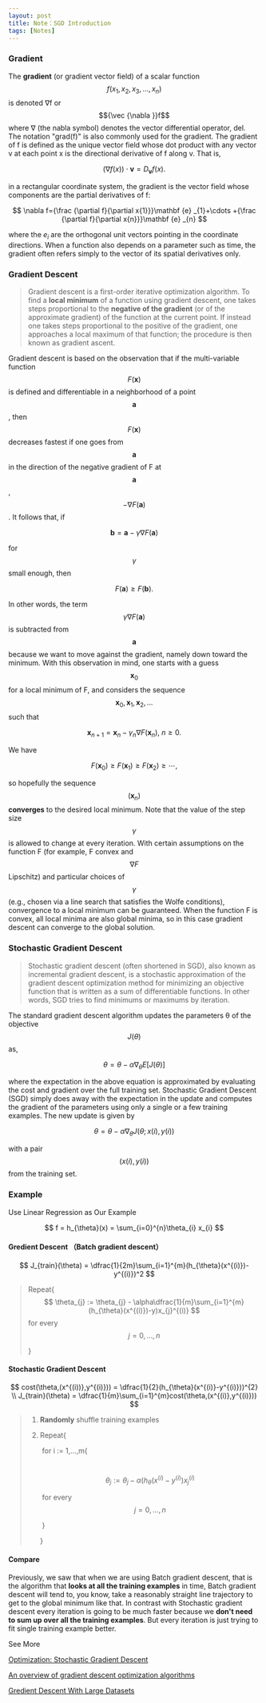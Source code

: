 ```yaml
---
layout: post
title: Note：SGD Introduction
tags: [Notes]
---
```


### Gradient

The **gradient** (or gradient vector field) of a scalar function $$f(x_1, x_2, x_3, ..., x_n) $$is denoted ∇f or $${\vec {\nabla }}f$$ where ∇ (the nabla symbol) denotes the vector differential operator, del. The notation "grad(f)" is also commonly used for the gradient. The gradient of f is defined as the unique vector field whose dot product with any vector v at each point x is the directional derivative of f along v. That is,

$$
(\nabla f(x))\cdot \mathbf {v} =D_{\mathbf {v} }f(x).
$$

in a rectangular coordinate system, the gradient is the vector field whose components are the partial derivatives of f:

$$
\nabla f={\frac {\partial f}{\partial x{1}}}\mathbf {e} _{1}+\cdots +{\frac {\partial f}{\partial x{n}}}\mathbf {e} _{n}
$$

where the $e_i$ are the orthogonal unit vectors pointing in the coordinate directions. When a function also depends on a parameter such as time, the gradient often refers simply to the vector of its spatial derivatives only.



### Gradient Descent

> Gradient descent is a first-order iterative optimization algorithm. To find a **local minimum** of a function using gradient descent, one takes steps proportional to the **negative of the gradient** (or of the approximate gradient) of the function at the current point. If instead one takes steps proportional to the positive of the gradient, one approaches a local maximum of that function; the procedure is then known as gradient ascent.

Gradient descent is based on the observation that if the multi-variable function $$F(\mathbf {x} )$$ is defined and differentiable in a neighborhood of a point $$\mathbf {a}$$, then $$F(\mathbf {x} ) $$decreases fastest if one goes from $$\mathbf {a}$$ in the direction of the negative gradient of F at $$\mathbf {a}$$, $$-\nabla F(\mathbf {a} )$$. It follows that, if

$$
\mathbf {b} =\mathbf {a} -\gamma \nabla F(\mathbf {a} )
$$

for$$\gamma$$  small enough, then 

$$
F(\mathbf {a} )\geq F(\mathbf {b} ).
$$

In other words, the term$${\displaystyle \gamma \nabla F(\mathbf {a} )} $$is subtracted from $$\mathbf {a} $$because we want to move against the gradient, namely down toward the minimum. With this observation in mind, one starts with a guess $$\mathbf {x} _{0}$$for a local minimum of F, and considers the sequence $$\mathbf {x} _{0},\mathbf {x} _{1},\mathbf {x} _{2},\dots$$  such that

$$
\mathbf {x} _{n+1}=\mathbf {x} _{n}-\gamma _{n}\nabla F(\mathbf {x} _{n}),\ n\geq 0.
$$

We have

$$
F(\mathbf {x} _{0})\geq F(\mathbf {x} _{1})\geq F(\mathbf {x} _{2})\geq \cdots ,
$$

so hopefully the sequence $$(\mathbf {x} _{n})$$ **converges** to the desired local minimum. Note that the value of the step size $$\gamma$$  is allowed to change at every iteration. With certain assumptions on the function F (for example, F convex and $$\nabla F $$Lipschitz) and particular choices of $$\gamma $$(e.g., chosen via a line search that satisfies the Wolfe conditions), convergence to a local minimum can be guaranteed. When the function F is convex, all local minima are also global minima, so in this case gradient descent can converge to the global solution.

### Stochastic Gradient Descent

> Stochastic gradient descent (often shortened in SGD), also known as incremental gradient descent, is a stochastic approximation of the gradient descent optimization method for minimizing an objective function that is written as a sum of differentiable functions. In other words, SGD tries to find minimums or maximums by iteration.

The standard gradient descent algorithm updates the parameters θ of the objective $$J(θ)$$as,

$$
θ=θ−α∇_{θ}E[J(θ)]
$$

where the expectation in the above equation is approximated by evaluating the cost and gradient over the full training set. Stochastic Gradient Descent (SGD) simply does away with the expectation in the update and computes the gradient of the parameters using only a single or a few training examples. The new update is given by

$$
θ=θ−α∇_{θ}J(θ;x(i),y(i))
$$

with a pair$$ (x(i),y(i)) $$from the training set.



### Example

Use Linear Regression as Our Example 

$$
f = h_{\theta}(x) = \sum_{i=0}^{n}\theta_{i} x_{i}
$$

#### Gredient Descent （Batch gradient descent）

$$
J_{train}(\theta) = \dfrac{1}{2m}\sum_{i=1}^{m}(h_{\theta}(x^{(i)})-y^{(i)})^2
$$

> Repeat{
> $$
> \theta_{j} := \theta_{j} - \alpha\dfrac{1}{m}\sum_{i=1}^{m}(h_{\theta}(x^{(i)})-y)x_{j}^{(i)}
> $$
> for every $$j = 0 , … , n$$
>
> }

#### Stochastic Gradient Descent

$$
cost(\theta,(x^{(i))},y^{(i)})) = \dfrac{1}{2}(h_{\theta}(x^{(i)}-y^{(i)}))^{2} \\
J_{train}(\theta) = \dfrac{1}{m}\sum_{i=1}^{m}cost(\theta,(x^{(i)},y^{(i)}))
$$

> 1. **Randomly** shuffle training examples
>
> 2. Repeat{
>
>    ​	for i := 1,…,m{
>
>    ​		$$\theta_{j} := \theta_{j} - \alpha(h_{\theta}(x^{(i)}-y^{(i)})x_{j}^{(i)}$$
>
>    ​		for every $$j = 0,…,n$$
>
>    ​	}
>
>    }



#### Compare

Previously, we saw that when we are using Batch gradient descent, that is the algorithm that **looks at all the training examples** in time, Batch gradient descent will tend to, you know, take a reasonably straight line trajectory to get to the global minimum like that. In contrast with Stochastic gradient descent every iteration is going to be much faster because we **don't need to sum up over all the training examples**. But every iteration is just trying to fit single training example better.



See More

[Optimization: Stochastic Gradient Descent](http://ufldl.stanford.edu/tutorial/supervised/OptimizationStochasticGradientDescent/)

[An overview of gradient descent optimization algorithms](http://sebastianruder.com/optimizing-gradient-descent/)

[Gredient Descent With Large Datasets](https://www.coursera.org/learn/machine-learning/lecture/DoRHJ/stochastic-gradient-descent)

